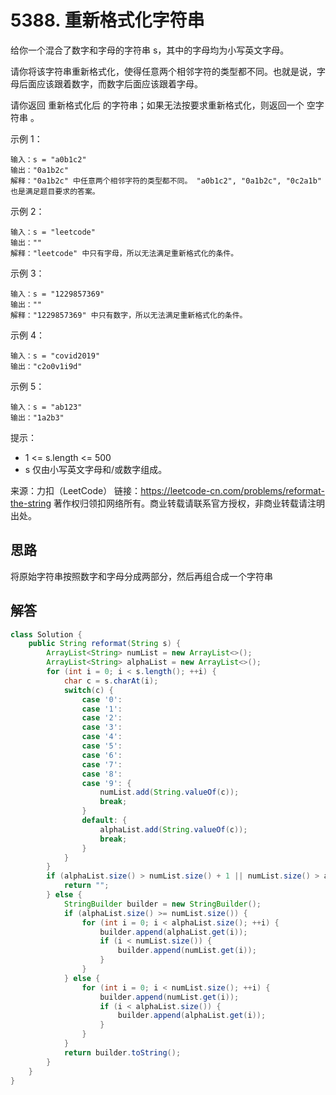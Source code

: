 # 5388. 重新格式化字符串

给你一个混合了数字和字母的字符串 s，其中的字母均为小写英文字母。

请你将该字符串重新格式化，使得任意两个相邻字符的类型都不同。也就是说，字母后面应该跟着数字，而数字后面应该跟着字母。

请你返回 重新格式化后 的字符串；如果无法按要求重新格式化，则返回一个 空字符串 。

示例 1：

```
输入：s = "a0b1c2"
输出："0a1b2c"
解释："0a1b2c" 中任意两个相邻字符的类型都不同。 "a0b1c2", "0a1b2c", "0c2a1b" 也是满足题目要求的答案。
```

示例 2：

```
输入：s = "leetcode"
输出：""
解释："leetcode" 中只有字母，所以无法满足重新格式化的条件。
```

示例 3：

```
输入：s = "1229857369"
输出：""
解释："1229857369" 中只有数字，所以无法满足重新格式化的条件。
```

示例 4：

```
输入：s = "covid2019"
输出："c2o0v1i9d"
```

示例 5：

```
输入：s = "ab123"
输出："1a2b3"
```

提示：

- 1 <= s.length <= 500
- s 仅由小写英文字母和/或数字组成。

来源：力扣（LeetCode）
链接：https://leetcode-cn.com/problems/reformat-the-string
著作权归领扣网络所有。商业转载请联系官方授权，非商业转载请注明出处。

## 思路

将原始字符串按照数字和字母分成两部分，然后再组合成一个字符串

## 解答

```java
class Solution {
    public String reformat(String s) {
        ArrayList<String> numList = new ArrayList<>();
        ArrayList<String> alphaList = new ArrayList<>();
        for (int i = 0; i < s.length(); ++i) {
            char c = s.charAt(i);
            switch(c) {
                case '0':
                case '1':
                case '2':
                case '3':
                case '4':
                case '5':
                case '6':
                case '7':
                case '8':
                case '9': {
                    numList.add(String.valueOf(c));
                    break;
                }
                default: {
                    alphaList.add(String.valueOf(c));
                    break;
                }
            }
        }
        if (alphaList.size() > numList.size() + 1 || numList.size() > alphaList.size() + 1) {
            return "";
        } else {
            StringBuilder builder = new StringBuilder();
            if (alphaList.size() >= numList.size()) {
                for (int i = 0; i < alphaList.size(); ++i) {
                    builder.append(alphaList.get(i));
                    if (i < numList.size()) {
                        builder.append(numList.get(i));
                    }
                }
            } else {
                for (int i = 0; i < numList.size(); ++i) {
                    builder.append(numList.get(i));
                    if (i < alphaList.size()) {
                        builder.append(alphaList.get(i));
                    }
                }
            }
            return builder.toString();
        }
    }
}
```
